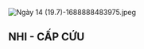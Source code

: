 ![Ngày 14 (19.7)-1688888483975.jpeg](../../200%20Files/image/image/Ng%C3%A0y%2014%20(19.7)-1688888483975.jpeg)

## NHI - CẤP CỨU

